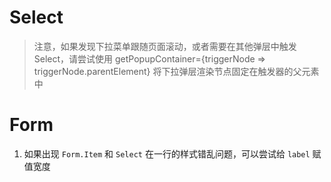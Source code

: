 # Select

> 注意，如果发现下拉菜单跟随页面滚动，或者需要在其他弹层中触发 Select，请尝试使用 getPopupContainer={triggerNode => triggerNode.parentElement} 将下拉弹层渲染节点固定在触发器的父元素中

# Form

1. 如果出现 `Form.Item` 和 `Select` 在一行的样式错乱问题，可以尝试给 `label` 赋值宽度